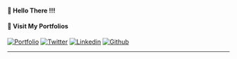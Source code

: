 #### **🙌 Hello There !!!**

#### 🔗 **Visit My Portfolios**

[![Portfolio](https://img.shields.io/badge/Portfolio-1F1E1C?style=for-the-badge&logo=vercel)](https://jayraj-borate.vercel.app)
[![Twitter](https://img.shields.io/badge/Twitter-57534B?style=for-the-badge&logo=X&logoColor=fff)](https://jayraj-borate.vercel.app)
[![Linkedin](https://img.shields.io/badge/LinkedIn-fdf0d5?style=for-the-badge&logo=linkedin&logoColor=fff)](https://in.linkedin.com/in/jayraj-borate-433035232)
[![Github](https://img.shields.io/badge/Github-ffffff?style=for-the-badge&logo=Github&logoColor=000)](https://github.com/jayrajgb)

---
